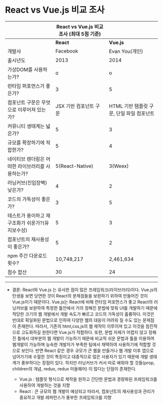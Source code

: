 # React vs Vue.js 비교 조사

|                                                   | React vs Vue.js 비교 조사 (최대 5점 기준) |                                           |
| ------------------------------------------------- | ----------------------------------------- | ----------------------------------------- |
|                                                   | **React**                                 | **Vue.js**                                |
| 개발사                                            | Facebook                                  | Evan You(개인)                            |
| 출시년도                                          | 2013                                      | 2014                                      |
| 가상DOM를 사용하는가?                             | o                                         | o                                         |
| 런타임 퍼포먼스가 좋은가?                         | 3                                         | 5                                         |
| 컴포넌트 구문은 무엇으로 이루어져 있는가?         | JSX 기반 컴포넌트 구문                    | HTML 기반 템플릿 구문, 단일 파일 컴포넌트 |
| 커뮤니티 생태계는 넓은가?                         | 5                                         | 3                                         |
| 규모를 확장하기에 적합한가?                       | 5                                         | 4                                         |
| 네이티브 렌더링은 어떠한 라이브러리를 사용하는가? | 5(React-Native)                           | 3(Weex)                                   |
| 러닝커브(진입장벽) 낮은가?                        | 4                                         | 2                                         |
| 코드의 가독성이 좋은가?                           | 3                                         | 5                                         |
| 테스트가 용이하고 재구조화가 쉬운가?(유지보수성)  | 5                                         | 3                                         |
| 컴포넌트의 재사용성이 좋은가?                     | 5                                         | 2                                         |
| npm 주간 다운로드 횟수?                           | 10,748,217                                | 2,461,634                                 |
| 점수 합산                                         | 30                                        | 24                                        |

---

- 결론: React와 Vue.js 는 유사한 점이 많은 프레임워크(라이브러리)이다. Vue.js의 탄생을 보면 당연한 것이 React의
  문제점들을 보완하기 위하여 만들어진 것이 Vue.js이기 때문이다. Vue.js는 React에 비해 런타임 퍼포먼스가 좋고
  React의 러닝커브를 보완하여 특정한 틀안에서 거의 정해진 문법에 맞춰 UI를 개발하기 때문에 적당한 크기의 웹 개발에서
  개발 속도가 빠르고 코드의 가독성이 훌륭하다. 이것은 반대로 획일화된 문법으로 인하여 다양한 웹의 대응이 어려워 질 수도
  있는 문제점이 존재한다. 따라서, 기존의 html,css,js의 웹 제작이 이루어져 있고 이것을 점진적으로 고도화하길 원한다면
  Vue.js가 적합하다. 또한, 문법 자체가 어렵지 않고 정해진 틀에서 대부분의 웹 개발이 가능하기 때문에 비교적 쉬운 문법과
  틀을 이용하여 웹개발이 가능하며 능숙한 개발자가 부족한 팀에서 채택하여 사용하기에 적합할 것으로 보인다. 반면 React 같은
  경우 규모가 큰 웹을 만들거나 웹 개발 이후 앱으로 넘어가기에 수월한 것이 특징이고 대중적으로 많은 사용자가 있기 때문에
  개발 생태계가 풍부하다는 장점이 있다. 하지만 러닝커브가 커서 따로 배워야 할 것들(prop, children의 개념, redux, redux
  미들웨어) 이 많다는 단점이 존재한다.

  - Vue.js : 템플릿 형식으로 제작을 원하고 간단한 문법과 경량화된 프레임워크를 사용하여 개발하는 것을 지향
  - React : 큰 규모의 웹 개발이 예상되고 따라서, 컴포넌트의 재사용성과 관리가 중요하고 개발 레퍼런스가 풍부한 프레임워크를 지향
